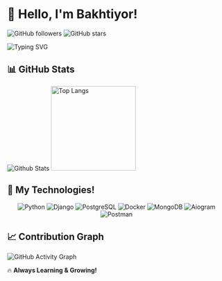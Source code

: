 
# 👋 Hello, I'm Bakhtiyor!
![GitHub followers](https://img.shields.io/github/followers/bakhtiyorturaev?style=social)
![GitHub stars](https://img.shields.io/github/stars/bakhtiyorturaev?style=social)

<img src="https://readme-typing-svg.herokuapp.com?font=Fira+Code&duration=3000&pause=1000&color=F70000&center=true&vCenter=true&width=600&lines=Always+Learning+New+Things+🚀" alt="Typing SVG" />

## 📊 GitHub Stats
![Github Stats](https://github-readme-stats.vercel.app/api?username=bakhtiyorturaev&show_icons=true&theme=radical)
<img src="https://github-readme-stats.vercel.app/api/top-langs/?username=bakhtiyorturaev&layout=compact&theme=radical&langs_count=6" alt="Top Langs" height="195"/>

## 🚀 My Technologies!

<p align="center">
  <img src="https://img.shields.io/badge/Python-3776AB?style=for-the-badge&logo=python&logoColor=white" alt="Python">
  <img src="https://img.shields.io/badge/Django-092E20?style=for-the-badge&logo=django&logoColor=white" alt="Django">
  <img src="https://img.shields.io/badge/PostgreSQL-316192?style=for-the-badge&logo=postgresql&logoColor=white" alt="PostgreSQL">
  <img src="https://img.shields.io/badge/Docker-2496ED?style=for-the-badge&logo=docker&logoColor=white" alt="Docker">
  <img src="https://img.shields.io/badge/MongoDB-47A248?style=for-the-badge&logo=mongodb&logoColor=white" alt="MongoDB">
  <img src="https://img.shields.io/badge/Aiogram-2CA5E0?style=for-the-badge&logo=telegram&logoColor=white" alt="Aiogram">
  <img src="https://img.shields.io/badge/Postman-FF6C37?style=for-the-badge&logo=postman&logoColor=white" alt="Postman">
</p>


## 📈 Contribution Graph
![GitHub Activity Graph](https://github-readme-activity-graph.vercel.app/graph?username=bakhtiyorturaev&theme=react&hide_title=true&hide_border=true&area=true&color=00ff00)


🔥 **Always Learning & Growing!**
